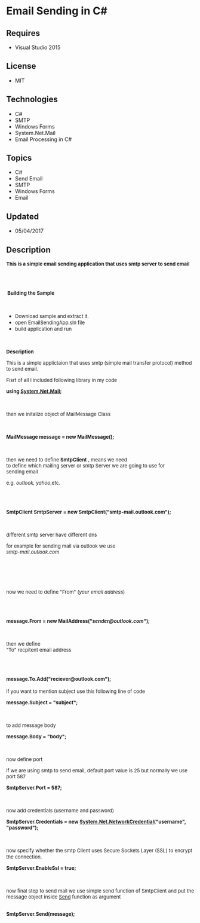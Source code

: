 # Email Sending in C#
## Requires
- Visual Studio 2015
## License
- MIT
## Technologies
- C#
- SMTP
- Windows Forms
- System.Net.Mail
- Email Processing in C#
## Topics
- C#
- Send Email
- SMTP
- Windows Forms
- Email
## Updated
- 05/04/2017
## Description

<p><span style="font-size:small"><strong>This is a simple email sending application that uses smtp server to send email</strong><strong>&nbsp;</strong></span></p>
<p><br>
<br>
</p>
<p><span style="font-size:small"><strong>&nbsp;</strong><strong>Building the Sample</strong></span></p>
<p>&nbsp;</p>
<ul>
<li><span style="font-size:small">Download sample and extract it.</span> </li><li><span style="font-size:small">open EmailSendingApp.sln file</span> </li><li><span style="font-size:small">build application and run</span> </li></ul>
<p>&nbsp;</p>
<p><span style="font-size:small"><strong>Description</strong></span></p>
<p><span style="font-size:small">This is a simple applictaion that uses smtp (simple mail transfer protocol) method to send email.</span></p>
<p><span style="font-size:small">Fisrt of all I included following library in my code</span></p>
<p><span style="font-size:small"><strong>using <a class="libraryLink" href="https://msdn.microsoft.com/en-US/library/System.Net.Mail.aspx" target="_blank" title="Auto generated link to System.Net.Mail">System.Net.Mail</a>;</strong></span></p>
<p>&nbsp;</p>
<p><span style="font-size:small">then we initalize object of MailMessage Class</span></p>
<p>&nbsp;</p>
<p><span style="font-size:small"><strong>MailMessage message = new MailMessage();</strong></span></p>
<p>&nbsp;</p>
<p><span style="font-size:small">then we need to define <strong>SmtpClient</strong> , means we need
</span><br>
<span style="font-size:small">to define which mailing server or smtp Server we are going to use for</span><br>
<span style="font-size:small">sending email</span></p>
<p><span style="font-size:small">e.g. <em>outlook, yahoo</em>,etc.</span></p>
<p><br>
<br>
</p>
<p><span style="font-size:small"><strong>SmtpClient SmtpServer = new SmtpClient(&quot;smtp-mail.outlook.com&quot;);</strong></span></p>
<p>&nbsp;</p>
<p><span style="font-size:small">different smtp server have different dns</span></p>
<p><span style="font-size:small">for example for sending mail via outlook we use</span><br>
<span style="font-size:small"><em>smtp-mail.outlook.com</em></span></p>
<p>&nbsp;</p>
<p><span style="font-size:small"><em><br>
<br>
</em></span></p>
<p><span style="font-size:small">now we need to define &quot;From&quot; (<em>your email address</em>)</span></p>
<p><br>
<br>
</p>
<p><span style="font-size:small"><strong>message.From = new MailAddress(&quot;<em>sender@outlook.com</em>&quot;);</strong></span></p>
<p>&nbsp;</p>
<p><span style="font-size:small">then we define</span><br>
<span style="font-size:small">&quot;To&quot; recpitent email address</span></p>
<p><br>
<br>
</p>
<p><span style="font-size:small"><strong>message.To.Add(&quot;reciever@outlook.com&quot;);</strong></span><br>
&nbsp;<br>
<span style="font-size:small">if you want to mention subject use this following line of code</span></p>
<p><strong><span style="font-size:small">message.Subject = &quot;subject&quot;;</span></strong></p>
<p>&nbsp;</p>
<p><span style="font-size:small">to add message body</span></p>
<p><span style="font-size:small"><strong>message.Body = &quot;body&quot;;</strong></span></p>
<p>&nbsp;</p>
<p><span style="font-size:small">now define port&nbsp;</span></p>
<p><span style="font-size:small">if we are using smtp to send email, default port value is 25 but normally we use port 587</span></p>
<p><span style="font-size:small"><strong>SmtpServer.Port = 587;</strong></span></p>
<p>&nbsp;</p>
<p><span style="font-size:small">now add credentials (username and password)</span></p>
<p><span style="font-size:small"><strong>SmtpServer.Credentials = new <a class="libraryLink" href="https://msdn.microsoft.com/en-US/library/System.Net.NetworkCredential.aspx" target="_blank" title="Auto generated link to System.Net.NetworkCredential">System.Net.NetworkCredential</a>(&quot;username&quot;, &quot;password&quot;);</strong></span></p>
<p>&nbsp;</p>
<p><span style="font-size:small">now specify whether the smtp Client uses Secure Sockets Layer (SSL) to encrypt the connection.</span><strong>&nbsp;</strong><em>&nbsp;</em></p>
<p><span style="font-size:small"><strong>SmtpServer.EnableSsl = true;</strong></span></p>
<p>&nbsp;</p>
<p><span style="font-size:small">now final step to send mail we use simple send function of SmtpClient and put the message object inside
<span style="text-decoration:underline">Send</span> function as argument</span></p>
<p><span style="font-size:small"><strong>&nbsp;</strong></span><br>
<span style="font-size:small"><strong>SmtpServer.Send(message);</strong></span></p>
<p><strong><br>
</strong></p>
<p>&nbsp;</p>
<p><strong><br>
</strong></p>
<p><span style="font-size:small"><br>
</span></p>
<p><span style="font-size:small"><strong><br>
</strong></span></p>
<p><span style="font-size:small"><strong>&nbsp;</strong></span></p>
<p>&nbsp;</p>
<p>&nbsp;</p>
<p><span style="font-size:small"><strong><br>
</strong></span></p>
<p><span style="font-size:small"><br>
</span></p>
<p><span style="font-size:small"><br>
</span></p>
<p><strong><span style="font-size:small"><br>
</span></strong></p>
<p><span style="font-size:small"><br>
</span></p>
<p>&nbsp;</p>
<p><br>
<br>
</p>
<p><strong><br>
</strong></p>
